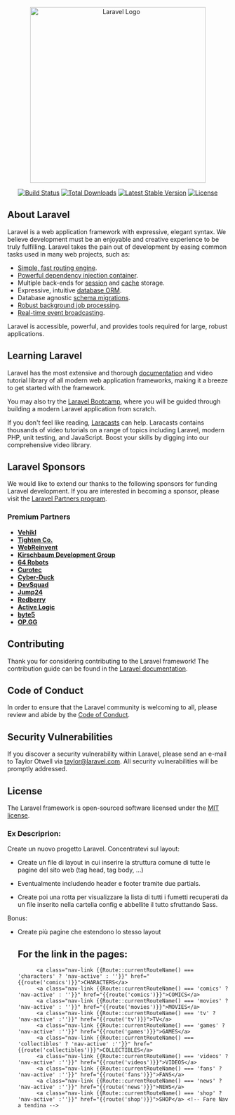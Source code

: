 <p align="center"><a href="https://laravel.com" target="_blank"><img src="https://raw.githubusercontent.com/laravel/art/master/logo-lockup/5%20SVG/2%20CMYK/1%20Full%20Color/laravel-logolockup-cmyk-red.svg" width="400" alt="Laravel Logo"></a></p>

<p align="center">
<a href="https://github.com/laravel/framework/actions"><img src="https://github.com/laravel/framework/workflows/tests/badge.svg" alt="Build Status"></a>
<a href="https://packagist.org/packages/laravel/framework"><img src="https://img.shields.io/packagist/dt/laravel/framework" alt="Total Downloads"></a>
<a href="https://packagist.org/packages/laravel/framework"><img src="https://img.shields.io/packagist/v/laravel/framework" alt="Latest Stable Version"></a>
<a href="https://packagist.org/packages/laravel/framework"><img src="https://img.shields.io/packagist/l/laravel/framework" alt="License"></a>
</p>

## About Laravel

Laravel is a web application framework with expressive, elegant syntax. We believe development must be an enjoyable and creative experience to be truly fulfilling. Laravel takes the pain out of development by easing common tasks used in many web projects, such as:

- [Simple, fast routing engine](https://laravel.com/docs/routing).
- [Powerful dependency injection container](https://laravel.com/docs/container).
- Multiple back-ends for [session](https://laravel.com/docs/session) and [cache](https://laravel.com/docs/cache) storage.
- Expressive, intuitive [database ORM](https://laravel.com/docs/eloquent).
- Database agnostic [schema migrations](https://laravel.com/docs/migrations).
- [Robust background job processing](https://laravel.com/docs/queues).
- [Real-time event broadcasting](https://laravel.com/docs/broadcasting).

Laravel is accessible, powerful, and provides tools required for large, robust applications.

## Learning Laravel

Laravel has the most extensive and thorough [documentation](https://laravel.com/docs) and video tutorial library of all modern web application frameworks, making it a breeze to get started with the framework.

You may also try the [Laravel Bootcamp](https://bootcamp.laravel.com), where you will be guided through building a modern Laravel application from scratch.

If you don't feel like reading, [Laracasts](https://laracasts.com) can help. Laracasts contains thousands of video tutorials on a range of topics including Laravel, modern PHP, unit testing, and JavaScript. Boost your skills by digging into our comprehensive video library.

## Laravel Sponsors

We would like to extend our thanks to the following sponsors for funding Laravel development. If you are interested in becoming a sponsor, please visit the [Laravel Partners program](https://partners.laravel.com).

### Premium Partners

- **[Vehikl](https://vehikl.com/)**
- **[Tighten Co.](https://tighten.co)**
- **[WebReinvent](https://webreinvent.com/)**
- **[Kirschbaum Development Group](https://kirschbaumdevelopment.com)**
- **[64 Robots](https://64robots.com)**
- **[Curotec](https://www.curotec.com/services/technologies/laravel/)**
- **[Cyber-Duck](https://cyber-duck.co.uk)**
- **[DevSquad](https://devsquad.com/hire-laravel-developers)**
- **[Jump24](https://jump24.co.uk)**
- **[Redberry](https://redberry.international/laravel/)**
- **[Active Logic](https://activelogic.com)**
- **[byte5](https://byte5.de)**
- **[OP.GG](https://op.gg)**

## Contributing

Thank you for considering contributing to the Laravel framework! The contribution guide can be found in the [Laravel documentation](https://laravel.com/docs/contributions).

## Code of Conduct

In order to ensure that the Laravel community is welcoming to all, please review and abide by the [Code of Conduct](https://laravel.com/docs/contributions#code-of-conduct).

## Security Vulnerabilities

If you discover a security vulnerability within Laravel, please send an e-mail to Taylor Otwell via [taylor@laravel.com](mailto:taylor@laravel.com). All security vulnerabilities will be promptly addressed.

## License

The Laravel framework is open-sourced software licensed under the [MIT license](https://opensource.org/licenses/MIT).


### Ex Descriprion: 

Create un nuovo progetto Laravel.
Concentratevi sul layout: 
- Create un file di layout in cui inserire la struttura comune di tutte le pagine del sito web (tag head, tag body, ...)
- Eventualmente includendo header e footer tramite due partials.

- Create poi una rotta per visualizzare la lista di tutti i fumetti recuperati da un file inserito nella cartella config e abbellite il tutto sfruttando Sass.

Bonus:
- Create più pagine che estendono lo stesso layout


    ## For the link in the pages:
            <a class="nav-link {{Route::currentRouteName() === 'characters' ? 'nav-active' : ''}}" href="{{route('comics')}}">CHARACTERS</a>
            <a class="nav-link {{Route::currentRouteName() === 'comics' ? 'nav-active' : ''}}" href="{{route('comics')}}">COMICS</a>
            <a class="nav-link {{Route::currentRouteName() === 'movies' ? 'nav-active' : ''}}" href="{{route('movies')}}">MOVIES</a>
            <a class="nav-link {{Route::currentRouteName() === 'tv' ? 'nav-active' :''}}" href="{{route('tv')}}">TV</a>
            <a class="nav-link {{Route::currentRouteName() === 'games' ? 'nav-active' :''}}" href="{{route('games')}}">GAMES</a>
            <a class="nav-link {{Route::currentRouteName() === 'collectibles' ? 'nav-active' :''}}" href="{{route('collectibles')}}">COLLECTIBLES</a>
            <a class="nav-link {{Route::currentRouteName() === 'videos' ? 'nav-active' :''}}" href="{{route('videos')}}">VIDEOS</a>
            <a class="nav-link {{Route::currentRouteName() === 'fans' ? 'nav-active' :''}}" href="{{route('fans')}}">FANS</a>
            <a class="nav-link {{Route::currentRouteName() === 'news' ? 'nav-active' :''}}" href="{{route('news')}}">NEWS</a>
            <a class="nav-link {{Route::currentRouteName() === 'shop' ? 'nav-active' :''}}" href="{{route('shop')}}">SHOP</a> <!-- Fare Nav a tendina -->
